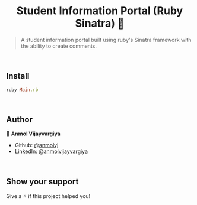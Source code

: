 <h1 align="center">Student Information Portal (Ruby Sinatra) 👋</h1>
<p>
</p>

> A student information portal built using ruby's Sinatra framework with the ability to create comments.

&nbsp;
## Install

```ruby
ruby Main.rb
```

&nbsp;
## Author

👤 **Anmol Vijayvargiya**

* Github: [@anmolvj](https://github.com/anmolvj)
* LinkedIn: [@anmolvijayvargiya](https://linkedin.com/in/anmolvijayvargiya)

&nbsp;
## Show your support

Give a ⭐️ if this project helped you!
